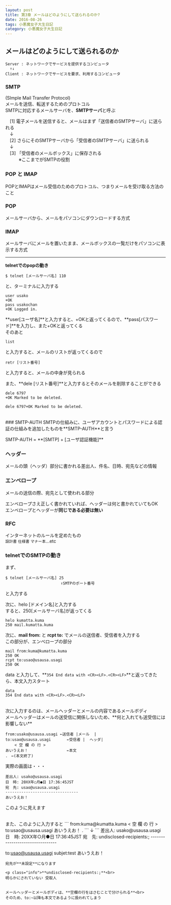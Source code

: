 ```yaml
---
layout: post
title: 第3章 メールはどのようにして送られるのか?
date: 2016-08-26
tags: 小悪魔女子大生日記
category: 小悪魔女子大生日記
---
```


## メールはどのようにして送られるのか
```
Server : ネットワークでサービスを提供するコンピュータ
  ↑↓
Client : ネットワークでサービスを要求、利用するコンピュータ
```
### SMTP
(Slmple Mail Transfer Protocol)<br>
メールを送信、転送するためのプロトコル<br>
SMTPに対応するメールサーバを、**SMTPサーバ**と呼ぶ

　[1] 電子メールを送信すると、メールはまず「送信者のSMTPサーバ」に送られる<br>
　↓ <br>
　[2] さらにそのSMTPサーバから「受信者のSMTPサーバ」に送られる<br>
　↓<br>
　[3] 「受信者のメールボックス」に保存される<br>
　　　※ここまでがSMTPの役割

### POP と IMAP
POPとIMAPはメール受信のためのプロトコル、つまりメールを受け取る方法のこと
### POP
メールサーバから、メールをパソコンにダウンロードする方式

### IMAP
メールサーバにメールを置いたまま、メールボックスの一覧だけをパソコンに表示する方式

---

**telnetでのpopの動き**
```
$ telnet [メールサーバ名] 110
```
と、ターミナルに入力する
```
user usako
+OK
pass usakochan
+OK Logged in.
```
**user[ユーザ名]**と入力すると、+OKと返ってくるので、**pass[パスワード]**を入力し、また+OKと返ってくる<br>
そのあと
```
list
```
と入力すると、メールのリストが返ってくるので
```
retr [リスト番号]
```
と入力すると、メールの中身が見られる<br>

また、**dele [リスト番号]**と入力するとそのメールを削除することができる
```
dele 6797
+OK Marked to be deleted.

dele 6797+OK Marked to be deleted.
```
<br>
### SMTP-AUTH
SMTPの仕組みに、ユーザアカウントとパスワードによる認証の仕組みを追加したものを**SMTP-AUTH**と言う
<p class="info">SMTP-AUTH = **[SMTP] + [ユーザ認証機能]**

### ヘッダー
メールの頭（ヘッダ）部分に書かれる差出人、件名、日時、宛先などの情報

### エンベロープ
メールの送信の際、宛先として使われる部分

エンベロープさえ正しく書かれていれば、ヘッダーは何と書かれていてもOK<br>
エンベロープとヘッダーが**同じである必要は無い**

### RFC
インターネットのルールを定めたもの<br>
`設計書` `仕様書` `マナー本`...etc

### telnetでのSMTPの動き
まず、
```
$ telnet [メールサーバ名] 25
　　　　　　　　　　　　　　 ↑SMTPのポート番号
```
と入力する

次に、helo [ドメイン名]と入力する<br>
すると、250[メールサーバ名]が返ってくる
```
helo kumatta.kuma
250 mail.kumatta.kuma
```

次に、**mail from:** と **rcpt to:** でメールの送信者、受信者を入力する<br>
この部分が、エンベロープの部分
```
mail from:kuma@kumatta.kuma
250 OK
rcpt to:usao@usausa.usagi
250 OK
```

data と入力して、**`354 End data with <CR><LF>.<CR><LF>`**と返ってきたら、本文入力スタート
```
data
354 End data with <CR><LF>.<CR><LF>
```
<br>
次に入力するのは、メールヘッダーとメールの内容であるメールボディ<br>
メールヘッダーはメールの送受信に関係しないため、**何と入れても送受信には影響しない**

```
from:usako@usausa.usagi	←送信者 |メール  |
to:usao@usausa.usagi	   ←受信者 |  ヘッダ|
	< 空 欄 の 行 >
あいうえお！                 ←本文
.　←(本文終了)
```
実際の画面は・・・
```
差出人: usako@usausa.usagi
日　時: 20XX年○月●日 17:36:45JST
宛　先: usao@usausa.usagi
--------------------------------
あいうえお！
```
このように見えます

<br>
また、このように入力すると
```
from:kuma@kumatta.kuma
	< 空 欄 の 行 >
to:usao@usausa.usagi
あいうえお！
.
```
↓
```
差出人: usako@usausa.usagi
日　時: 20XX年○月●日 17:36:45JST
宛　先: undisclosed-recipients:;
--------------------------------

to:usao@usausa.usagi
subjet:test
あいうえお！
```
宛先が**未設定**になります

<p class="info">**undisclosed-recipients:;**<br>
明らかにされていない 受取人


メールヘッダーとメールボディは、**空欄の行をはさむことで分けられる**<br>
そのため、to:~以降も本文であるように扱われてしまう